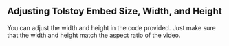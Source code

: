 ## Adjusting Tolstoy Embed Size, Width, and Height

You can adjust the width and height in the code provided. Just make sure that the width and height match the aspect ratio of the video.
